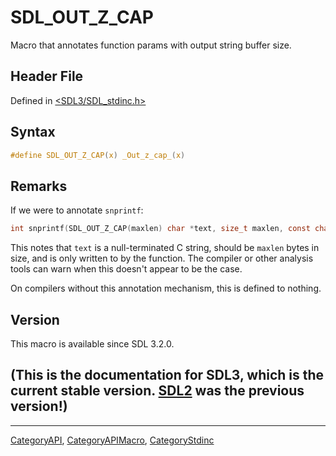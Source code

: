 # SDL_OUT_Z_CAP

Macro that annotates function params with output string buffer size.

## Header File

Defined in [<SDL3/SDL_stdinc.h>](https://github.com/libsdl-org/SDL/blob/main/include/SDL3/SDL_stdinc.h)

## Syntax

```c
#define SDL_OUT_Z_CAP(x) _Out_z_cap_(x)
```

## Remarks

If we were to annotate `snprintf`:

```c
int snprintf(SDL_OUT_Z_CAP(maxlen) char *text, size_t maxlen, const char *fmt, ...);
```

This notes that `text` is a null-terminated C string, should be `maxlen`
bytes in size, and is only written to by the function. The compiler or
other analysis tools can warn when this doesn't appear to be the case.

On compilers without this annotation mechanism, this is defined to nothing.

## Version

This macro is available since SDL 3.2.0.

## (This is the documentation for SDL3, which is the current stable version. [SDL2](https://wiki.libsdl.org/SDL2/) was the previous version!)



----
[CategoryAPI](CategoryAPI), [CategoryAPIMacro](CategoryAPIMacro), [CategoryStdinc](CategoryStdinc)

